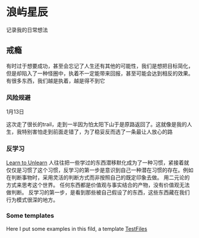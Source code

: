 # 浪屿星辰

记录我的日常想法


## 戒瘾

有时过于想要成功，甚至会忘记了人生还有其他的可能性，我们是想把目标简化，但是却陷入了一种怪圈中，执着不一定能带来回报，甚至可能会达到相反的效果。有很多东西，我们越是执着，越是得不到它


### 风险规避

1月13日

这次走了很长的trail，走到一半因为怕太阳下山于是原路返回了。这就像是我的人生，我特别害怕走到前面走错了，为了稳妥反而选了一条最让人放心的路

### 反学习

[Learn to Unlearn](Jan/0114.md)
人往往把一些学过的东西潜移默化成为了一种习惯，紧接着就仅仅是习惯了这个习惯，反学习的第一步是意识到自己一种潜在习惯的存在。例如在判断事物时，采用灵活的判断方式而非按照自己的既定印象去做。  用二元论的方式来思考这个世界。 任何东西都是价值观与事实结合的产物，没有价值观无法做判断。  反学习的第一步，是看到那些被自己假设了的东西，这些东西藏在我们行为模式很深的地方。









### Some templates

Here I put some examples in this fild, a template
[TestFiles](template.md)

